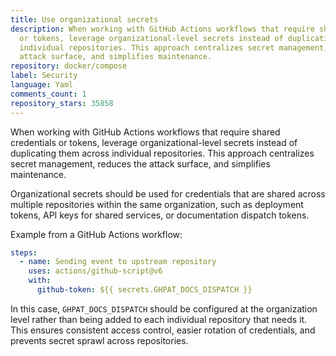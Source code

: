 ```yaml
---
title: Use organizational secrets
description: When working with GitHub Actions workflows that require shared credentials
  or tokens, leverage organizational-level secrets instead of duplicating them across
  individual repositories. This approach centralizes secret management, reduces the
  attack surface, and simplifies maintenance.
repository: docker/compose
label: Security
language: Yaml
comments_count: 1
repository_stars: 35858
---
```


When working with GitHub Actions workflows that require shared credentials or tokens, leverage organizational-level secrets instead of duplicating them across individual repositories. This approach centralizes secret management, reduces the attack surface, and simplifies maintenance.

Organizational secrets should be used for credentials that are shared across multiple repositories within the same organization, such as deployment tokens, API keys for shared services, or documentation dispatch tokens.

Example from a GitHub Actions workflow:
```yaml
steps:
  - name: Sending event to upstream repository
    uses: actions/github-script@v6
    with:
      github-token: ${{ secrets.GHPAT_DOCS_DISPATCH }}
```

In this case, `GHPAT_DOCS_DISPATCH` should be configured at the organization level rather than being added to each individual repository that needs it. This ensures consistent access control, easier rotation of credentials, and prevents secret sprawl across repositories.